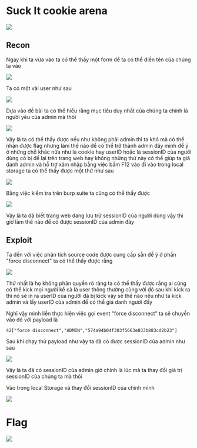 # Suck It cookie arena

![](https://hackmd.io/_uploads/ryBBMxc2n.png)

## Recon
Ngay khi ta vừa vào ta có thể thấy một form để ta có thể điền tên của chúng ta vào

![](https://hackmd.io/_uploads/Hyvcfg923.png)

Ta có một vài user như sau

![](https://hackmd.io/_uploads/HJPTGgc2n.png)

Dựa vào đề bài ta có thể hiểu rằng mục tiêu duy nhất của chúng ta chính là người yêu của admin mà thôi

![](https://hackmd.io/_uploads/ry17Qx523.png)

Vậy là ta có thể thấy được nếu như không phải admin thì ta khó mà có thể nhận được flag nhưng làm thế nào để có thể trở thành admin đây mình để ý ở những chỗ khác nữa như là cookie hay userID hoặc là sessionID của người dùng có bị để lại trên trang web hay không những thứ này có thể giúp ta giả danh admin và hỗ trợ xâm nhập bằng việc bấm F12 vào đi vào trong local storage ta có thể thấy được một thứ như sau

![](https://scontent.fhan5-11.fna.fbcdn.net/v/t1.15752-9/367664530_1020808419103090_4433182304748664888_n.png?_nc_cat=100&ccb=1-7&_nc_sid=ae9488&_nc_ohc=uIFs4va-4cEAX9fTrf9&_nc_oc=AQmXBXBaenQAjoKc4DqCZOq5L0W3thyUn0H_nADya5Yf5ZDdhTH3U6muvfzU7REVUnM&_nc_ht=scontent.fhan5-11.fna&oh=03_AdSI1KyPojEP8PlRqjmiLopEpXfaQIqPadRxhf8zLpy7Kg&oe=6503EF82)


Bằng việc kiểm tra trên burp suite ta cũng có thể thấy được

![](https://scontent.fhan5-8.fna.fbcdn.net/v/t1.15752-9/367541526_1020839832246798_2697642732906250726_n.png?_nc_cat=106&ccb=1-7&_nc_sid=ae9488&_nc_ohc=KMAJQ3VqqfQAX8sMjBb&_nc_ht=scontent.fhan5-8.fna&oh=03_AdRH2KSEltNRyHcrvaVtkqF7VSCfmqc0_gRxWH_veDBJoA&oe=6503F487)

Vậy là ta đã biết trang web đang lưu trữ sessionID của người dùng vậy thì giờ làm thế nào để có được sessionID của admin đây

## Exploit

Ta đến với việc phân tích source code được cung cấp sẵn để ý ở phần "force disconnect" ta có thể thấy được rằng

![](https://scontent.fhan5-9.fna.fbcdn.net/v/t1.15752-9/367539092_1508514069959055_7317403375801494682_n.png?_nc_cat=109&ccb=1-7&_nc_sid=ae9488&_nc_ohc=Gd2A5SjaSKQAX9eWmbo&_nc_ht=scontent.fhan5-9.fna&oh=03_AdTjkfLbeHPXbDyDXcKvV4BiIsO8wKZr2ItPOBYyz1nxPA&oe=6503D6C7)

Thứ nhất là họ không phân quyền rõ ràng ta có thể thấy được rằng ai cũng có thể kick mọi người kể cả là user thông thường cùng với đó sau khi kick ra thì nó sẽ in ra userID của người đã bị kick vậy sẽ thế nào nếu như ta kick admin và lấy userID của admin để có thể giả danh người đấy

Nghĩ vậy mình liền thực hiện việc gọi event "force disconnect" ta sẽ chuyền vào đó với payload là

```bash=
42["force disconnect","ADMIN","574a94b04f303f5663e833b883cd2b23"]
```
Sau khi chạy thử payload như vậy ta đã có được sessionID của admin như sau

![](https://scontent.fhan5-11.fna.fbcdn.net/v/t1.15752-9/367612130_820815466120319_7493298921646128339_n.png?_nc_cat=103&ccb=1-7&_nc_sid=ae9488&_nc_ohc=Tn3B_f77ZFoAX8srGNf&_nc_ht=scontent.fhan5-11.fna&oh=03_AdRjakfD5J4Hj-0lL6Ce8JLCrTdO6LsD1_patl3GWUnXuA&oe=6503F178)

Vậy là ta đã có sessionID của admin giờ chính là lúc mà ta thay đổi giá trị sessionID của chúng ta mà thôi

Vào trong local Storage và thay đổi sessionID của chính mình

![](https://scontent.fhan5-2.fna.fbcdn.net/v/t1.15752-9/365844286_772218434588753_7411851499380242790_n.png?_nc_cat=102&ccb=1-7&_nc_sid=ae9488&_nc_ohc=A5fONxPsvBwAX_HB4Zv&_nc_ht=scontent.fhan5-2.fna&oh=03_AdQWgTBDJ0bq-LGaZFBJ1wYuHwiT1qYuLQMBgEv6nBJyDA&oe=65040492)

# Flag

![](https://scontent.fhan5-11.fna.fbcdn.net/v/t1.15752-9/366005883_865214761626560_9205414927878720230_n.png?_nc_cat=100&ccb=1-7&_nc_sid=ae9488&_nc_ohc=9cnxxAmhh_4AX-n161g&_nc_ht=scontent.fhan5-11.fna&oh=03_AdQVgoH8dZlH-GWJ1c02OjgcUAPji4LUvrb3X0Bs2H56uA&oe=6503DB10)





